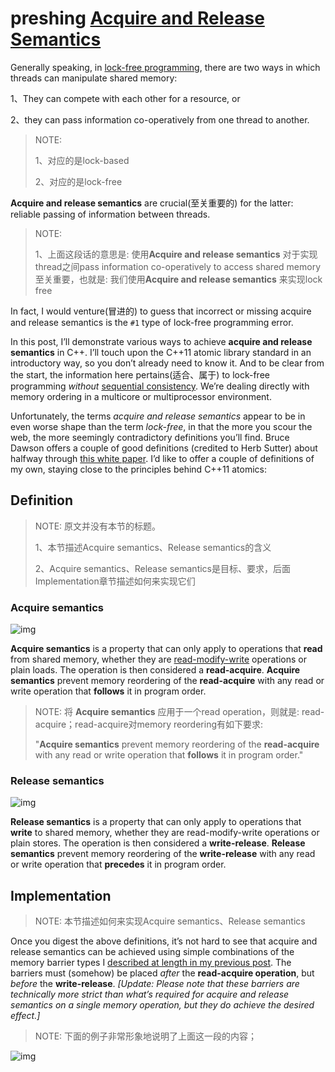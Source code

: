 # preshing [Acquire and Release Semantics](https://preshing.com/20120913/acquire-and-release-semantics/)

Generally speaking, in [lock-free programming](http://preshing.com/20120612/an-introduction-to-lock-free-programming), there are two ways in which threads can manipulate shared memory: 

1、They can compete with each other for a resource, or 

2、they can pass information co-operatively from one thread to another. 

> NOTE:
>
> 1、对应的是lock-based
>
> 2、对应的是lock-free

**Acquire and release semantics** are crucial(至关重要的) for the latter: reliable passing of information between threads. 

> NOTE: 
>
> 1、上面这段话的意思是: 使用**Acquire and release semantics** 对于实现thread之间pass information co-operatively to access shared memory至关重要，也就是: 我们使用**Acquire and release semantics** 来实现lock free

In fact, I would venture(冒进的) to guess that incorrect or missing acquire and release semantics is the `#1` type of lock-free programming error.

In this post, I’ll demonstrate various ways to achieve **acquire and release semantics** in C++. I’ll touch upon the C++11 atomic library standard in an introductory way, so you don’t already need to know it. And to be clear from the start, the information here pertains(适合、属于) to lock-free programming *without* [sequential consistency](http://preshing.com/20120612/an-introduction-to-lock-free-programming#sequential-consistency). We’re dealing directly with memory ordering in a multicore or multiprocessor environment.

Unfortunately, the terms *acquire and release semantics* appear to be in even worse shape than the term *lock-free*, in that the more you scour the web, the more seemingly contradictory definitions you’ll find. Bruce Dawson offers a couple of good definitions (credited to Herb Sutter) about halfway through [this white paper](http://msdn.microsoft.com/en-us/library/windows/desktop/ee418650.aspx). I’d like to offer a couple of definitions of my own, staying close to the principles behind C++11 atomics:

## Definition 

> NOTE: 原文并没有本节的标题。
>
> 1、本节描述Acquire semantics、Release semantics的含义
>
> 2、Acquire semantics、Release semantics是目标、要求，后面Implementation章节描述如何来实现它们

### Acquire semantics

![img](https://preshing.com/images/read-acquire.png)

**Acquire semantics** is a property that can only apply to operations that **read** from shared memory, whether they are [read-modify-write](http://preshing.com/20120612/an-introduction-to-lock-free-programming#atomic-rmw) operations or plain loads. The operation is then considered a **read-acquire**. **Acquire semantics** prevent memory reordering of the **read-acquire** with any read or write operation that **follows** it in program order.

> NOTE: 将 **Acquire semantics** 应用于一个read operation，则就是: read-acquire；read-acquire对memory reordering有如下要求:
>
> "**Acquire semantics** prevent memory reordering of the **read-acquire** with any read or write operation that **follows** it in program order."

### Release semantics

![img](https://preshing.com/images/write-release.png)

**Release semantics** is a property that can only apply to operations that **write** to shared memory, whether they are read-modify-write operations or plain stores. The operation is then considered a **write-release**. **Release semantics** prevent memory reordering of the **write-release** with any read or write operation that **precedes** it in program order.

## Implementation

> NOTE: 本节描述如何来实现Acquire semantics、Release semantics

Once you digest the above definitions, it’s not hard to see that acquire and release semantics can be achieved using simple combinations of the memory barrier types I [described at length in my previous post](http://preshing.com/20120710/memory-barriers-are-like-source-control-operations). The barriers must (somehow) be placed *after* the **read-acquire operation**, but *before* the **write-release**. *[Update: Please note that these barriers are technically more strict than what’s required for acquire and release semantics on a single memory operation, but they do achieve the desired effect.]*

> NOTE: 下面的例子非常形象地说明了上面这一段的内容；

![img](https://preshing.com/images/acq-rel-barriers.png)